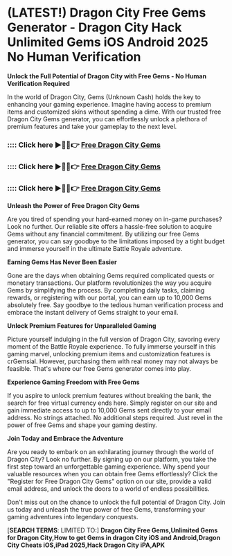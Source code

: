 # **(LATEST!) Dragon City Free Gems Generator - Dragon City Hack Unlimited Gems iOS Android 2025 No Human Verification**

**Unlock the Full Potential of Dragon City with Free Gems - No Human Verification Required**

In the world of Dragon City, Gems (Unknown Cash) holds the key to enhancing your gaming experience. Imagine having access to premium items and customized skins without spending a dime. With our trusted free Dragon City Gems generator, you can effortlessly unlock a plethora of premium features and take your gameplay to the next level.

### :::: Click here ►🔴✅👉 <a href="https://lookerstudio.google.com/s/uUoxvjm5B3E">Free Dragon City Gems</a>

### :::: Click here ►🔴✅👉 <a href="https://lookerstudio.google.com/s/uUoxvjm5B3E">Free Dragon City Gems</a>

### :::: Click here ►🔴✅👉 <a href="https://lookerstudio.google.com/s/uUoxvjm5B3E">Free Dragon City Gems</a>

**Unleash the Power of Free Dragon City Gems**

Are you tired of spending your hard-earned money on in-game purchases? Look no further. Our reliable site offers a hassle-free solution to acquire Gems without any financial commitment. By utilizing our free Gems generator, you can say goodbye to the limitations imposed by a tight budget and immerse yourself in the ultimate Battle Royale adventure.

**Earning Gems Has Never Been Easier**

Gone are the days when obtaining Gems required complicated quests or monetary transactions. Our platform revolutionizes the way you acquire Gems by simplifying the process. By completing daily tasks, claiming rewards, or registering with our portal, you can earn up to 10,000 Gems absolutely free. Say goodbye to the tedious human verification process and embrace the instant delivery of Gems straight to your email.

**Unlock Premium Features for Unparalleled Gaming**

Picture yourself indulging in the full version of Dragon City, savoring every moment of the Battle Royale experience. To fully immerse yourself in this gaming marvel, unlocking premium items and customization features is crGemsial. However, purchasing them with real money may not always be feasible. That's where our free Gems generator comes into play.

**Experience Gaming Freedom with Free Gems**

If you aspire to unlock premium features without breaking the bank, the search for free virtual currency ends here. Simply register on our site and gain immediate access to up to 10,000 Gems sent directly to your email address. No strings attached. No additional steps required. Just revel in the power of free Gems and shape your gaming destiny.

**Join Today and Embrace the Adventure**

Are you ready to embark on an exhilarating journey through the world of Dragon City? Look no further. By signing up on our platform, you take the first step toward an unforgettable gaming experience. Why spend your valuable resources when you can obtain free Gems effortlessly? Click the "Register for Free Dragon City Gems" option on our site, provide a valid email address, and unlock the doors to a world of endless possibilities.

Don't miss out on the chance to unlock the full potential of Dragon City. Join us today and unleash the true power of free Gems, transforming your gaming adventures into legendary conquests.



[**SEARCH TERMS**: LIMITED TO:] **Dragon City Free Gems,Unlimited Gems for Dragon City,How to get Gems in dragon City iOS and Android,Dragon City Cheats iOS,iPad 2025,Hack Dragon City iPA,APK**
